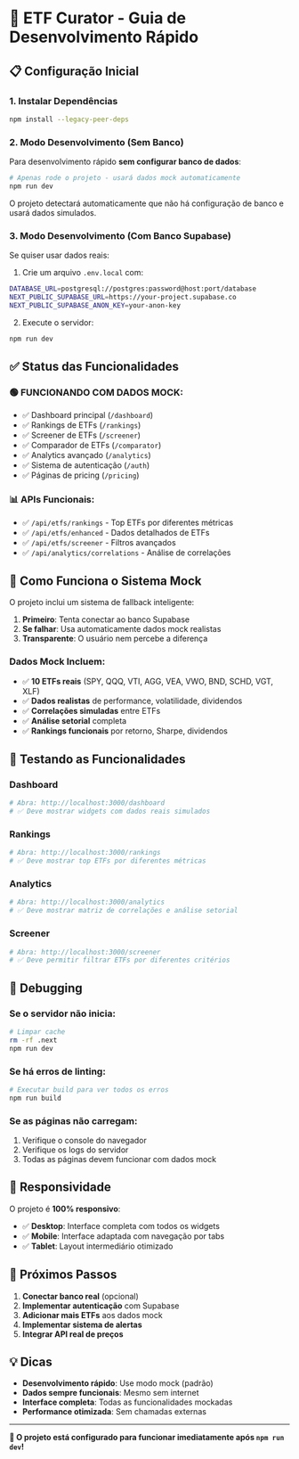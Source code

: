 # 🚀 ETF Curator - Guia de Desenvolvimento Rápido

## 📋 Configuração Inicial

### 1. Instalar Dependências
```bash
npm install --legacy-peer-deps
```

### 2. Modo Desenvolvimento (Sem Banco)
Para desenvolvimento rápido **sem configurar banco de dados**:

```bash
# Apenas rode o projeto - usará dados mock automaticamente
npm run dev
```

O projeto detectará automaticamente que não há configuração de banco e usará dados simulados.

### 3. Modo Desenvolvimento (Com Banco Supabase)
Se quiser usar dados reais:

1. Crie um arquivo `.env.local` com:
```bash
DATABASE_URL=postgresql://postgres:password@host:port/database
NEXT_PUBLIC_SUPABASE_URL=https://your-project.supabase.co
NEXT_PUBLIC_SUPABASE_ANON_KEY=your-anon-key
```

2. Execute o servidor:
```bash
npm run dev
```

## ✅ Status das Funcionalidades

### **🟢 FUNCIONANDO COM DADOS MOCK:**
- ✅ Dashboard principal (`/dashboard`)
- ✅ Rankings de ETFs (`/rankings`) 
- ✅ Screener de ETFs (`/screener`)
- ✅ Comparador de ETFs (`/comparator`)
- ✅ Analytics avançado (`/analytics`)
- ✅ Sistema de autenticação (`/auth`)
- ✅ Páginas de pricing (`/pricing`)

### **📊 APIs Funcionais:**
- ✅ `/api/etfs/rankings` - Top ETFs por diferentes métricas
- ✅ `/api/etfs/enhanced` - Dados detalhados de ETFs
- ✅ `/api/etfs/screener` - Filtros avançados
- ✅ `/api/analytics/correlations` - Análise de correlações

## 🔧 Como Funciona o Sistema Mock

O projeto inclui um sistema de fallback inteligente:

1. **Primeiro**: Tenta conectar ao banco Supabase
2. **Se falhar**: Usa automaticamente dados mock realistas
3. **Transparente**: O usuário nem percebe a diferença

### Dados Mock Incluem:
- ✅ **10 ETFs reais** (SPY, QQQ, VTI, AGG, VEA, VWO, BND, SCHD, VGT, XLF)
- ✅ **Dados realistas** de performance, volatilidade, dividendos
- ✅ **Correlações simuladas** entre ETFs
- ✅ **Análise setorial** completa
- ✅ **Rankings funcionais** por retorno, Sharpe, dividendos

## 🎯 Testando as Funcionalidades

### Dashboard
```bash
# Abra: http://localhost:3000/dashboard
# ✅ Deve mostrar widgets com dados reais simulados
```

### Rankings
```bash
# Abra: http://localhost:3000/rankings
# ✅ Deve mostrar top ETFs por diferentes métricas
```

### Analytics
```bash
# Abra: http://localhost:3000/analytics
# ✅ Deve mostrar matriz de correlações e análise setorial
```

### Screener
```bash
# Abra: http://localhost:3000/screener
# ✅ Deve permitir filtrar ETFs por diferentes critérios
```

## 🐛 Debugging

### Se o servidor não inicia:
```bash
# Limpar cache
rm -rf .next
npm run dev
```

### Se há erros de linting:
```bash
# Executar build para ver todos os erros
npm run build
```

### Se as páginas não carregam:
1. Verifique o console do navegador
2. Verifique os logs do servidor
3. Todas as páginas devem funcionar com dados mock

## 📱 Responsividade

O projeto é **100% responsivo**:
- ✅ **Desktop**: Interface completa com todos os widgets
- ✅ **Mobile**: Interface adaptada com navegação por tabs
- ✅ **Tablet**: Layout intermediário otimizado

## 🔄 Próximos Passos

1. **Conectar banco real** (opcional)
2. **Implementar autenticação** com Supabase
3. **Adicionar mais ETFs** aos dados mock
4. **Implementar sistema de alertas**
5. **Integrar API real de preços**

## 💡 Dicas

- **Desenvolvimento rápido**: Use modo mock (padrão)
- **Dados sempre funcionais**: Mesmo sem internet
- **Interface completa**: Todas as funcionalidades mockadas
- **Performance otimizada**: Sem chamadas externas

---

**🎉 O projeto está configurado para funcionar imediatamente após `npm run dev`!** 